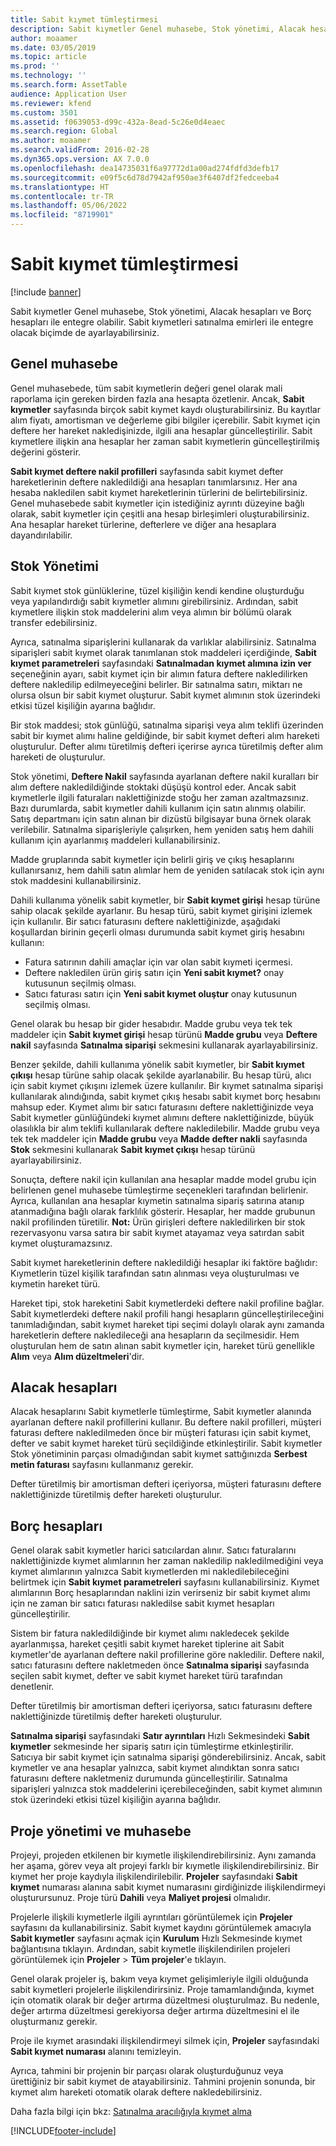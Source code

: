 ```yaml
---
title: Sabit kıymet tümleştirmesi
description: Sabit kıymetler Genel muhasebe, Stok yönetimi, Alacak hesapları ve Borç hesapları ile entegre olabilir. Sabit kıymetleri satınalma emirleri ile entegre olacak biçimde de ayarlayabilirsiniz.
author: moaamer
ms.date: 03/05/2019
ms.topic: article
ms.prod: ''
ms.technology: ''
ms.search.form: AssetTable
audience: Application User
ms.reviewer: kfend
ms.custom: 3501
ms.assetid: f0639053-d99c-432a-8ead-5c26e0d4eaec
ms.search.region: Global
ms.author: moaamer
ms.search.validFrom: 2016-02-28
ms.dyn365.ops.version: AX 7.0.0
ms.openlocfilehash: dea14735031f6a97772d1a00ad274fdfd3defb17
ms.sourcegitcommit: e09f5c6d78d7942af950ae3f6407df2fedceeba4
ms.translationtype: HT
ms.contentlocale: tr-TR
ms.lasthandoff: 05/06/2022
ms.locfileid: "8719901"
---
```

# <a name="fixed-assets-integration"></a>Sabit kıymet tümleştirmesi

[!include [banner](../includes/banner.md)]

Sabit kıymetler Genel muhasebe, Stok yönetimi, Alacak hesapları ve Borç hesapları ile entegre olabilir. Sabit kıymetleri satınalma emirleri ile entegre olacak biçimde de ayarlayabilirsiniz.

## <a name="general-ledger"></a>Genel muhasebe

Genel muhasebede, tüm sabit kıymetlerin değeri genel olarak mali raporlama için gereken birden fazla ana hesapta özetlenir. Ancak, **Sabit kıymetler** sayfasında birçok sabit kıymet kaydı oluşturabilirsiniz. Bu kayıtlar alım fiyatı, amortisman ve değerleme gibi bilgiler içerebilir. Sabit kıymet için deftere her hareket nakledişinizde, ilgili ana hesaplar güncelleştirilir. Sabit kıymetlere ilişkin ana hesaplar her zaman sabit kıymetlerin güncelleştirilmiş değerini gösterir.

**Sabit kıymet deftere nakil profilleri** sayfasında sabit kıymet defter hareketlerinin deftere nakledildiği ana hesapları tanımlarsınız. Her ana hesaba nakledilen sabit kıymet hareketlerinin türlerini de belirtebilirsiniz. Genel muhasebede sabit kıymetler için istediğiniz ayrıntı düzeyine bağlı olarak, sabit kıymetler için çeşitli ana hesap birleşimleri oluşturabilirsiniz. Ana hesaplar hareket türlerine, defterlere ve diğer ana hesaplara dayandırılabilir.

## <a name="inventory-management"></a>Stok Yönetimi
Sabit kıymet stok günlüklerine, tüzel kişiliğin kendi kendine oluşturduğu veya yapılandırdığı sabit kıymetler alımını girebilirsiniz. Ardından, sabit kıymetlere ilişkin stok maddelerini alım veya alımın bir bölümü olarak transfer edebilirsiniz. 

Ayrıca, satınalma siparişlerini kullanarak da varlıklar alabilirsiniz. Satınalma siparişleri sabit kıymet olarak tanımlanan stok maddeleri içerdiğinde, **Sabit kıymet parametreleri** sayfasındaki **Satınalmadan kıymet alımına izin ver** seçeneğinin ayarı, sabit kıymet için bir alımın fatura deftere nakledilirken deftere nakledilip edilmeyeceğini belirler. Bir satınalma satırı, miktarı ne olursa olsun bir sabit kıymet oluşturur. Sabit kıymet alımının stok üzerindeki etkisi tüzel kişiliğin ayarına bağlıdır. 

Bir stok maddesi; stok günlüğü, satınalma siparişi veya alım teklifi üzerinden sabit bir kıymet alımı haline geldiğinde, bir sabit kıymet defteri alım hareketi oluşturulur. Defter alımı türetilmiş defteri içerirse ayrıca türetilmiş defter alım hareketi de oluşturulur. 

Stok yönetimi, **Deftere Nakil** sayfasında ayarlanan deftere nakil kuralları bir alım deftere nakledildiğinde stoktaki düşüşü kontrol eder. Ancak sabit kıymetlerle ilgili faturaları naklettiğinizde stoğu her zaman azaltmazsınız. Bazı durumlarda, sabit kıymetler dahili kullanım için satın alınmış olabilir. Satış departmanı için satın alınan bir dizüstü bilgisayar buna örnek olarak verilebilir. Satınalma siparişleriyle çalışırken, hem yeniden satış hem dahili kullanım için ayarlanmış maddeleri kullanabilirsiniz. 

Madde gruplarında sabit kıymetler için belirli giriş ve çıkış hesaplarını kullanırsanız, hem dahili satın alımlar hem de yeniden satılacak stok için aynı stok maddesini kullanabilirsiniz. 

Dahili kullanıma yönelik sabit kıymetler, bir **Sabit kıymet girişi** hesap türüne sahip olacak şekilde ayarlanır. Bu hesap türü, sabit kıymet girişini izlemek için kullanılır. Bir satıcı faturasını deftere naklettiğinizde, aşağıdaki koşullardan birinin geçerli olması durumunda sabit kıymet giriş hesabını kullanın:

-   Fatura satırının dahili amaçlar için var olan sabit kıymeti içermesi.
-   Deftere nakledilen ürün giriş satırı için **Yeni sabit kıymet?** onay kutusunun seçilmiş olması.
-   Satıcı faturası satırı için **Yeni sabit kıymet oluştur** onay kutusunun seçilmiş olması.

Genel olarak bu hesap bir gider hesabıdır. Madde grubu veya tek tek maddeler için **Sabit kıymet girişi** hesap türünü **Madde grubu** veya **Deftere nakil** sayfasında **Satınalma siparişi** sekmesini kullanarak ayarlayabilirsiniz.

Benzer şekilde, dahili kullanıma yönelik sabit kıymetler, bir **Sabit kıymet çıkışı** hesap türüne sahip olacak şekilde ayarlanabilir. Bu hesap türü, alıcı için sabit kıymet çıkışını izlemek üzere kullanılır. Bir kıymet satınalma siparişi kullanılarak alındığında, sabit kıymet çıkış hesabı sabit kıymet borç hesabını mahsup eder. Kıymet alımı bir satıcı faturasını deftere naklettiğinizde veya Sabit kıymetler günlüğündeki kıymet alımını deftere naklettiğinizde, büyük olasılıkla bir alım teklifi kullanılarak deftere nakledilebilir. Madde grubu veya tek tek maddeler için **Madde grubu** veya **Madde defter nakli** sayfasında **Stok** sekmesini kullanarak **Sabit kıymet çıkışı** hesap türünü ayarlayabilirsiniz. 

Sonuçta, deftere nakil için kullanılan ana hesaplar madde model grubu için belirlenen genel muhasebe tümleştirme seçenekleri tarafından belirlenir. Ayrıca, kullanılan ana hesaplar kıymetin satınalma sipariş satırına atanıp atanmadığına bağlı olarak farklılık gösterir. Hesaplar, her madde grubunun nakil profilinden türetilir. 
**Not:** Ürün girişleri deftere nakledilirken bir stok rezervasyonu varsa satıra bir sabit kıymet atayamaz veya satırdan sabit kıymet oluşturamazsınız. 

Sabit kıymet hareketlerinin deftere nakledildiği hesaplar iki faktöre bağlıdır: Kıymetlerin tüzel kişilik tarafından satın alınması veya oluşturulması ve kıymetin hareket türü. 

Hareket tipi, stok hareketini Sabit kıymetlerdeki deftere nakil profiline bağlar. Sabit kıymetlerdeki deftere nakil profili hangi hesapların güncelleştirileceğini tanımladığından, sabit kıymet hareket tipi seçimi dolaylı olarak aynı zamanda hareketlerin deftere nakledileceği ana hesapların da seçilmesidir. Hem oluşturulan hem de satın alınan sabit kıymetler için, hareket türü genellikle **Alım** veya **Alım düzeltmeleri**'dir.

## <a name="accounts-receivable"></a>Alacak hesapları
Alacak hesaplarını Sabit kıymetlerle tümleştirme, Sabit kıymetler alanında ayarlanan deftere nakil profillerini kullanır. Bu deftere nakil profilleri, müşteri faturası deftere nakledilmeden önce bir müşteri faturası için sabit kıymet, defter ve sabit kıymet hareket türü seçildiğinde etkinleştirilir. Sabit kıymetler Stok yönetiminin parçası olmadığından sabit kıymet sattığınızda **Serbest metin faturası** sayfasını kullanmanız gerekir. 

Defter türetilmiş bir amortisman defteri içeriyorsa, müşteri faturasını deftere naklettiğinizde türetilmiş defter hareketi oluşturulur.

## <a name="accounts-payable"></a>Borç hesapları
Genel olarak sabit kıymetler harici satıcılardan alınır. Satıcı faturalarını naklettiğinizde kıymet alımlarının her zaman nakledilip nakledilmediğini veya kıymet alımlarının yalnızca Sabit kıymetlerden mi nakledilebileceğini belirtmek için **Sabit kıymet parametreleri** sayfasını kullanabilirsiniz. Kıymet alımlarının Borç hesaplarından naklini izin verirseniz bir sabit kıymet alımı için ne zaman bir satıcı faturası nakledilse sabit kıymet hesapları güncelleştirilir. 

Sistem bir fatura nakledildiğinde bir kıymet alımı nakledecek şekilde ayarlanmışsa, hareket çeşitli sabit kıymet hareket tiplerine ait Sabit kıymetler'de ayarlanan deftere nakil profillerine göre nakledilir. Deftere nakil, satıcı faturasını deftere nakletmeden önce **Satınalma siparişi** sayfasında seçilen sabit kıymet, defter ve sabit kıymet hareket türü tarafından denetlenir. 

Defter türetilmiş bir amortisman defteri içeriyorsa, satıcı faturasını deftere naklettiğinizde türetilmiş defter hareketi oluşturulur.

**Satınalma siparişi** sayfasındaki **Satır ayrıntıları** Hızlı Sekmesindeki **Sabit kıymetler** sekmesinde her sipariş satırı için tümleştirme etkinleştirilir. Satıcıya bir sabit kıymet için satınalma siparişi gönderebilirsiniz. Ancak, sabit kıymetler ve ana hesaplar yalnızca, sabit kıymet alındıktan sonra satıcı faturasını deftere nakletmeniz durumunda güncelleştirilir. Satınalma siparişleri yalnızca stok maddelerini içerebileceğinden, sabit kıymet alımının stok üzerindeki etkisi tüzel kişiliğin ayarına bağlıdır.

## <a name="project-management-and-accounting"></a>Proje yönetimi ve muhasebe
Projeyi, projeden etkilenen bir kıymetle ilişkilendirebilirsiniz. Aynı zamanda her aşama, görev veya alt projeyi farklı bir kıymetle ilişkilendirebilirsiniz. Bir kıymet her proje kaydıyla ilişkilendirilebilir. **Projeler** sayfasındaki **Sabit kıymet** numarası alanına sabit kıymet numarasını girdiğinizde ilişkilendirmeyi oluşturursunuz. Proje türü **Dahili** veya **Maliyet projesi** olmalıdır. 

Projelerle ilişkili kıymetlerle ilgili ayrıntıları görüntülemek için **Projeler** sayfasını da kullanabilirsiniz. Sabit kıymet kaydını görüntülemek amacıyla **Sabit kıymetler** sayfasını açmak için **Kurulum** Hızlı Sekmesinde kıymet bağlantısına tıklayın. Ardından, sabit kıymetle ilişkilendirilen projeleri görüntülemek için **Projeler** &gt; **Tüm projeler**'e tıklayın. 

Genel olarak projeler iş, bakım veya kıymet gelişimleriyle ilgili olduğunda sabit kıymetleri projelerle ilişkilendirirsiniz. Proje tamamlandığında, kıymet için otomatik olarak bir değer artırma düzeltmesi oluşturulmaz. Bu nedenle, değer artırma düzeltmesi gerekiyorsa değer artırma düzeltmesini el ile oluşturmanız gerekir. 

Proje ile kıymet arasındaki ilişkilendirmeyi silmek için, **Projeler** sayfasındaki **Sabit kıymet numarası** alanını temizleyin. 

Ayrıca, tahmini bir projenin bir parçası olarak oluşturduğunuz veya ürettiğiniz bir sabit kıymet de atayabilirsiniz. Tahmini projenin sonunda, bir kıymet alım hareketi otomatik olarak deftere nakledebilirsiniz.

Daha fazla bilgi için bkz: [Satınalma aracılığıyla kıymet alma](acquire-assets-procurement.md)





[!INCLUDE[footer-include](../../includes/footer-banner.md)]
